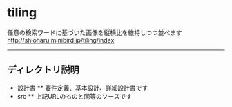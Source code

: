 # tiling
任意の検索ワードに基づいた画像を縦横比を維持しつつ並べます
http://shioharu.minibird.jp/tiling/index

---

## ディレクトリ説明
* 設計書
** 要件定義、基本設計、詳細設計書です
* src
** 上記URLのものと同等のソースです